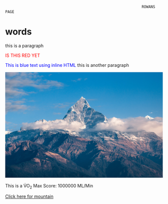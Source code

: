 
                                                                 ROWANS PAGE


# words

this is a paragraph 
<p style="color:Red;">IS THIS RED YET</p>
<span style="color: blue;">This is blue text using inline HTML</span>
this is another paragraph 

![screenshot](mountain.jpg)

This is a V&#775;O<sub>2</sub> Max Score: 1000000 ML/Min 

[Click here for mountain](images/mountain.jpg) 


